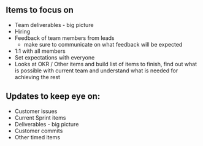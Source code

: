 Items to focus on
------------------

- Team deliverables - big picture
- Hiring
- Feedback of team members from leads
  - make sure to communicate on what feedback will be expected
- 1:1 with all members
- Set expectations with everyone
- Looks at OKR / Other items and build list of items to finish, find out what is possible with current team and understand what is needed for achieving the rest


Updates to keep eye on:
-----------------------

- Customer issues
- Current Sprint items
- Deliverables - big picture
- Customer commits
- Other timed items
